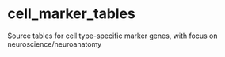 # cell_marker_tables
Source tables for cell type-specific marker genes, with focus on neuroscience/neuroanatomy
